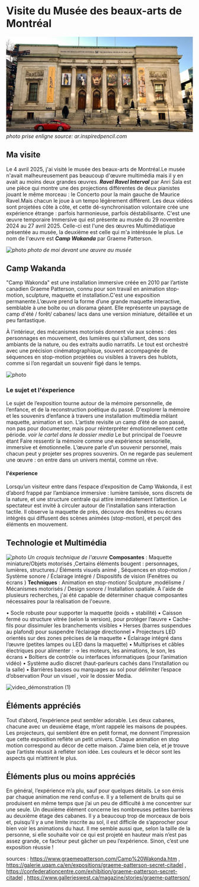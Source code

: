 # Visite du Musée des beaux-arts de Montréal
![photo](media/Musée_des_beaux_arts.jpg)
*photo prise enligne source: ar.inspiredpencil.com*
## Ma visite
Le 4 avril 2025, j'ai visité le musée des beaux-arts de Montréal.Le musée n'avait malheureusement pas beaucoup d'œuvre multimédia mais il y en avait au moins deux grandes œuvres. ***Ravel Ravel Interval*** par Anri Sala est une pièce qui montre une des projections différentes de deux pianistes jouant le même morceau : le Concerto pour la main gauche de Maurice Ravel.Mais chacun le joue à un tempo légèrement différent. Les deux vidéos sont projetées côte à côte, et cette dé-synchronisation volontaire crée une expérience étrange : parfois harmonieuse, parfois déstabilisante. C'est une œuvre temporaire Immersive qui est présente au musée du 29 novembre 2024 au 27 avril 2025. Celle-ci est l'une des œuvres Multimédiatique présentée au musée, la deuxième est celle qui m'a intéréssée le plus. Le nom de l'œuvre est ***Camp Wakanda*** par Graeme Patterson.

![photo](media/moi_devant_une_oeuvre_de_l'expo.jpg)
*photo de moi devant une œuvre au musée*
## Camp Wakanda
"Camp Wakonda" est une installation immersive créée en 2010 par l’artiste canadien Graeme Patterson, connu pour son travail en animation stop-motion, sculpture, maquette et installation.C'est une exposition permanente.L’œuvre prend la forme d’une grande maquette interactive, semblable à une boîte ou un diorama géant. Elle représente un paysage de camp d'été / forêt/ cabanes/ lacs dans une version miniature, détaillée et un peu fantastique.

À l'intérieur, des mécanismes motorisés donnent vie aux scènes : des personnages en mouvement, des lumières qui s’allument, des sons ambiants de la nature, ou des extraits audio narratifs. Le tout est orchestré avec une précision cinématographique, souvent accompagnée de séquences en stop-motion projetées ou visibles à travers des hublots, comme si l’on regardait un souvenir figé dans le temps.

![photo](media/camp_wakanda_permanent.jpg)

### Le sujet et l'éxperience
Le sujet de l’exposition tourne autour de la mémoire personnelle, de l’enfance, et de la reconstruction poétique du passé. D'explorer la mémoire et les souvenirs d’enfance à travers une installation multimédia mêlant maquette, animation et son. L’artiste revisite un camp d’été de son passé, non pas pour documenter, mais pour réinterpréter émotionnellement cette période.
*voir le cartel dans le dossier media*
Le but principal de l'oeuvre étant Faire ressentir la mémoire comme une expérience sensorielle, immersive et émotionnelle.  L’œuvre parle d’un souvenir personnel, mais chacun peut y projeter ses propres souvenirs. On ne regarde pas seulement une œuvre : on entre dans un univers mental, comme un rêve.
#### l'éxperience
Lorsqu’un visiteur entre dans l’espace d’exposition de Camp Wakonda, il est d’abord frappé par l’ambiance immersive : lumière tamisée, sons discrets de la nature, et une structure centrale qui attire immédiatement l’attention.
Le spectateur est invité à circuler autour de l’installation sans interaction tactile. Il observe la maquette de près, découvre des fenêtres ou écrans intégrés qui diffusent des scènes animées (stop-motion), et perçoit des éléments en mouvement.


## Technologie et Multimédia
![photo](media/croquis_technique_de_l'Oeuvre.jpg) 
*Un croquis technique de l'œuvre*
**Composantes** : Maquette miniature/Objets motorisés ,Certains éléments bougent : personnages, lumières, structures./ Éléments visuels animé , Séquences en stop-motion / Système sonore / Éclairage intégré / Dispositifs de vision (Fenêtres ou écrans ) 
**Techniques** :  Animation en stop-motion/ Sculpture ,modélisme / Mécanismes motorisés / Design sonore / Installation spatiale. 
À l'aide de plusieurs recherches, j'ai été capable de déterminer chaque composantes nécessaires pour la réalisation de l'oeuvre.

•	Socle robuste pour supporter la maquette (poids + stabilité)
•	Caisson fermé ou structure vitrée (selon la version), pour protéger l’œuvre
•	Cache-fils pour dissimuler les branchements visibles
•	Herses (barres suspendues au plafond) pour suspendre l’éclairage directionnel
•	Projecteurs LED orientés sur des zones précises de la maquette
•	Éclairage intégré dans l’œuvre (petites lampes ou LED dans la maquette)
•	Multiprises et câbles électriques pour alimenter :
→ les moteurs, les animations, le son, les écrans
•	Boîtiers de contrôle ou interfaces informatiques (pour l’animation vidéo)
•	Système audio discret (haut-parleurs cachés dans l’installation ou la salle)
•	Barrières basses ou marquages au sol pour délimiter l’espace d’observation
Pour un visuel , voir le dossier Media.

![video_démonstration (1)](https://github.com/user-attachments/assets/e2094fba-090c-4b75-8fea-f54aecd80345)

## Éléments appréciés
Tout d’abord, l’expérience peut sembler adorable. Les deux cabanes, chacune avec un deuxième étage, m’ont rappelé les maisons de poupées. Les projecteurs, qui semblent être en petit format, me donnent l’impression que cette exposition reflète un petit univers.
Chaque animation en stop motion correspond au décor de cette maison. J’aime bien cela, et je trouve que l’artiste réussit à refléter son idée.
Les couleurs et le décor sont les aspects qui m’attirent le plus.

## Éléments plus ou moins appréciés
En général, l’expérience m’a plu, sauf pour quelques détails. Le son émis par chaque animation me rend confus·e. Il y a tellement de bruits qui se produisent en même temps que j’ai un peu de difficulté à me concentrer sur une seule.
Un deuxième élément concerne les nombreuses petites barrières au deuxième étage des cabanes. Il y a beaucoup trop de morceaux de bois et, puisqu’il y a une limite inscrite au sol, il est difficile de s’approcher pour bien voir les animations du haut.
Il me semble aussi que, selon la taille de la personne, si elle souhaite voir ce qui est projeté en hauteur mais n’est pas assez grande, ce facteur peut gâcher un peu l’expérience.
Sinon, c’est une exposition réussie !

sources :
<https://www.graemepatterson.com/Camp%20Wakonda.htm> , <https://galerie.uqam.ca/en/expositions/graeme-patterson-secret-citadel> , <https://confederationcentre.com/exhibition/graeme-patterson-secret-citadel> , <https://www.gallerieswest.ca/magazine/stories/graeme-patterson/>
